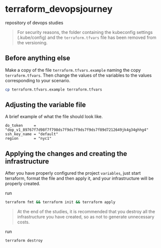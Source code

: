 # terraform_devopsjourney
repository of devops studies 

> For security reasons, the folder containing the kubeconfig settings (.kube/config) and the `terraform.tfvars` file has been removed from the versioning.

## Before anything else
Make a copy of the file `terraform.tfvars.example` naming the copy `terraform.tfvars`. Then change the values of the variables to the values corresponding to your scenario.

```bash
cp terraform.tfvars.example terraform.tfvars
```

## Adjusting the variable file
A brief example of what the file should look like. 
```plain
do_token     = "dop_v1_89767f7d98f7f798ds7f9ds7f9ds7f9ds7f89d7212649jk4g34ghhg4"
ssh_key_name = "default"
region       = "nyc1"
```

## Applying the changes and creating the infrastructure
After you have properly configured the project `variables`, just start terraform, format the file and then apply it, and your infrastructure will be properly created.

run
```bash
terraform fmt && terraform init && terraform apply 
```

> At the end of the studies, it is recommended that you destroy all the infrastructure you have created, so as not to generate unnecessary costs.

run 
```bash
terraform destroy
```